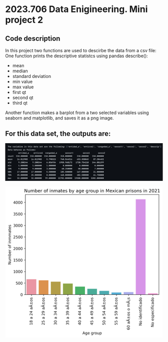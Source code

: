 # 2023.706 Data Enigineering. Mini project 2
## Code description 
In this project two functions are used to descirbe the data from a csv file:
One function prints the descriptive statistcs using pandas describe():
- mean 
- median
- standard deviation
- min value
- max value
- first qt
- second qt
- third qt

Another function makes a barplot from a two selected variables using seaborn and matplotlib, and saves it as a png image.

## For this data set, the outputs are:
![describe](https://github.com/dani-jimlar/djl_project2/blob/main/output%20describe.png)



![image](https://github.com/dani-jimlar/djl_project2/blob/main/bar_plot.png)


